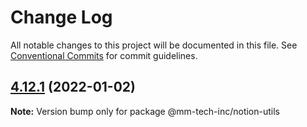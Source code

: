 # Change Log

All notable changes to this project will be documented in this file.
See [Conventional Commits](https://conventionalcommits.org) for commit guidelines.

## [4.12.1](https://github.com/mm-tech-inc/react-notion-x/compare/v4.12.0...v4.12.1) (2022-01-02)

**Note:** Version bump only for package @mm-tech-inc/notion-utils
